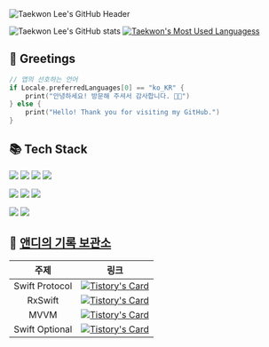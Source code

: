 <img src="https://capsule-render.vercel.app/api?type=waving&color=228B2E&height=150&section=header&text=Andy's%20GitHub%20:)&fontSize=60&fontColor=001429&animation=fadeIn" alt="Taekwon Lee's GitHub Header">

![Taekwon Lee's GitHub stats](https://github-readme-stats.vercel.app/api?username=andy-archive&show_icons=true&theme=swift) [![Taekwon's Most Used Languagess](https://github-readme-stats.vercel.app/api/top-langs/?username=andy-archive&langs_count=5&layout=compact&theme=swift)](https://github.com/andy-archive/andy-archive)

## 👋 Greetings
```Swift
// 앱의 선호하는 언어
if Locale.preferredLanguages[0] == "ko_KR" {
    print("안녕하세요! 방문해 주셔서 감사합니다. 🙇🏻")
} else {
    print("Hello! Thank you for visiting my GitHub.")
}
```

## 📚 Tech Stack
<a href="https://docs.swift.org/swift-book/documentation/the-swift-programming-language/" target="_blank"><img src="https://img.shields.io/badge/Swift-F05138?style=flat-square&logo=Swift&logoColor=white"/></a>
<a href="https://github.com/ReactiveX/RxSwift" target="_blank"><img src="https://img.shields.io/badge/RxSwift-B7178C?style=flat-square&logo=ReactiveX&logoColor=white"/></a>
<a href="https://realm.io/realm-swift/" target="_blank"><img src="https://img.shields.io/badge/RealmSwift-39477F?style=flat-square&logo=Realm&logoColor=white"/></a>
<a href="https://developer.apple.com/xcode/" target="_blank"><img src="https://img.shields.io/badge/Xcode-147EFB?style=flat-square&logo=Xcode&logoColor=white"/></a>

<a href="https://git-scm.com/" target="_blank"><img src="https://img.shields.io/badge/Git-F05032?style=flat-square&logo=Git&logoColor=white"/></a>
<a href="https://github.com/" target="_blank"><img src="https://img.shields.io/badge/GitHub-181717?style=flat-square&logo=GitHub&logoColor=white"/></a>
<a href="https://developer.apple.com/xcode/" target="_blank"><img src="https://img.shields.io/badge/iTerm2-000000?style=flat-square&logo=iTerm2&logoColor=white"/></a>

<a href="https://insomnia.rest/" target="_blank"><img src="https://img.shields.io/badge/Insomnia-4000BF?style=flat-square&logo=Insomnia&logoColor=white"/></a>
<a href="https://www.postman.com/" target="_blank"><img src="https://img.shields.io/badge/Postman-FF6C37?style=flat-square&logo=Postman&logoColor=white"/></a>

## 📝 [앤디의 기록 보관소](https://andy-archive.tistory.com/)

|주제|링크|
|:-:|:-:|
|Swift Protocol|[![Tistory's Card](https://github-readme-tistory-card.vercel.app/api?name=andy-archive&postId=170)](https://andy-archive.tistory.com/170)|
|RxSwift|[![Tistory's Card](https://github-readme-tistory-card.vercel.app/api?name=andy-archive&postId=158)](https://andy-archive.tistory.com/158)|
|MVVM|[![Tistory's Card](https://github-readme-tistory-card.vercel.app/api?name=andy-archive&postId=149)](https://andy-archive.tistory.com/149)|
|Swift Optional|[![Tistory's Card](https://github-readme-tistory-card.vercel.app/api?name=andy-archive&postId=85)](https://andy-archive.tistory.com/85)|
